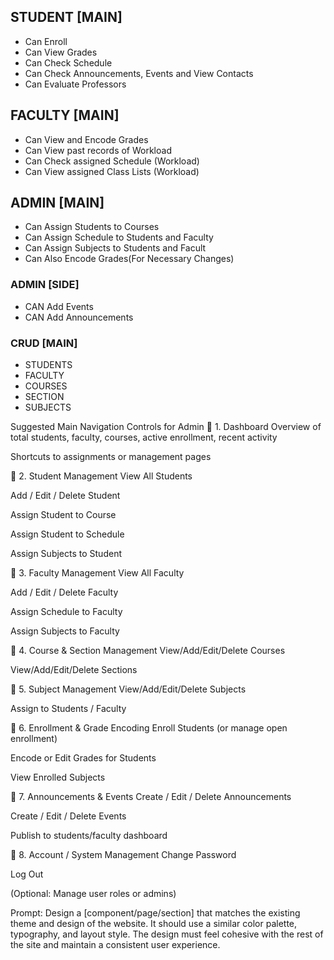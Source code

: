 ## STUDENT [MAIN]
- Can Enroll
- Can View Grades
- Can Check Schedule 
- Can Check Announcements, Events and View Contacts
- Can Evaluate Professors

## FACULTY [MAIN]
- Can View and Encode Grades
- Can View past records of Workload
- Can Check assigned Schedule (Workload)
- Can View assigned Class Lists (Workload)

## ADMIN [MAIN]
- Can Assign Students to Courses
- Can Assign Schedule to Students and Faculty
- Can Assign Subjects to Students and Facult
- Can Also Encode Grades(For Necessary Changes)

### ADMIN [SIDE]
- CAN Add Events
- CAN Add Announcements


### CRUD [MAIN]
- STUDENTS
- FACULTY
- COURSES
- SECTION
- SUBJECTS



 Suggested Main Navigation Controls for Admin
🔷 1. Dashboard
Overview of total students, faculty, courses, active enrollment, recent activity

Shortcuts to assignments or management pages

🔷 2. Student Management
View All Students

Add / Edit / Delete Student

Assign Student to Course

Assign Student to Schedule

Assign Subjects to Student

🔷 3. Faculty Management
View All Faculty

Add / Edit / Delete Faculty

Assign Schedule to Faculty

Assign Subjects to Faculty

🔷 4. Course & Section Management
View/Add/Edit/Delete Courses

View/Add/Edit/Delete Sections

🔷 5. Subject Management
View/Add/Edit/Delete Subjects

Assign to Students / Faculty

🔷 6. Enrollment & Grade Encoding
Enroll Students (or manage open enrollment)

Encode or Edit Grades for Students

View Enrolled Subjects

🔷 7. Announcements & Events
Create / Edit / Delete Announcements

Create / Edit / Delete Events

Publish to students/faculty dashboard

🔷 8. Account / System Management
Change Password

Log Out

(Optional: Manage user roles or admins)

Prompt: Design a [component/page/section] that matches the existing theme and design of the website. It should use a similar color palette, typography, and layout style. The design must feel cohesive with the rest of the site and maintain a consistent user experience.